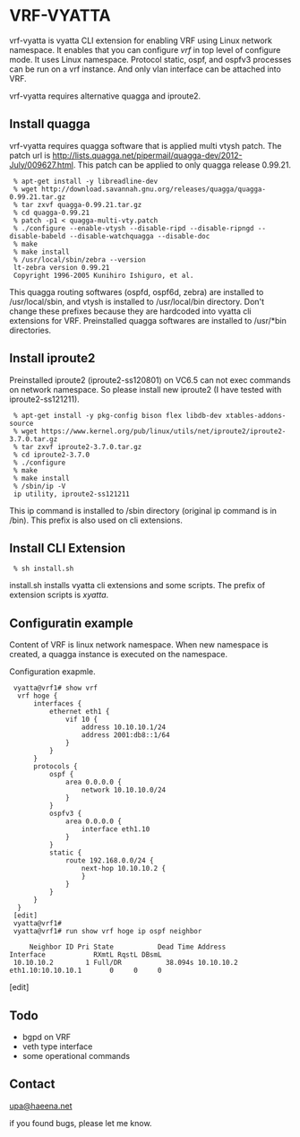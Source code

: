 VRF-VYATTA
==========

vrf-vyatta is vyatta CLI extension for enabling VRF using Linux network
namespace. It enables that you can configure _vrf_ in top level of 
configure mode. It uses Linux namespace. Protocol static, ospf, and 
ospfv3 processes can be run on a vrf instance. 
And only vlan interface can be attached into VRF.


vrf-vyatta requires alternative quagga and iproute2. 

Install quagga
--------------

vrf-vyatta requires quagga software that is applied multi vtysh patch.
The patch url is 
<http://lists.quagga.net/pipermail/quagga-dev/2012-July/009627.html>.
This patch can be applied to only quagga release 0.99.21.

	 % apt-get install -y libreadline-dev 
	 % wget http://download.savannah.gnu.org/releases/quagga/quagga-0.99.21.tar.gz
	 % tar zxvf quagga-0.99.21.tar.gz
	 % cd quagga-0.99.21
	 % patch -p1 < quagga-multi-vty.patch
	 % ./configure --enable-vtysh --disable-ripd --disable-ripngd --disable-babeld --disable-watchquagga --disable-doc
	 % make
	 % make install
	 % /usr/local/sbin/zebra --version
	 lt-zebra version 0.99.21
	 Copyright 1996-2005 Kunihiro Ishiguro, et al.

This quagga routing softwares (ospfd, ospf6d, zebra) are installed to 
/usr/local/sbin, and vtysh is installed to /usr/local/bin directory. 
Don't change these prefixes because they are hardcoded into vyatta cli 
extensions for VRF. Preinstalled quagga softwares are installed to 
/usr/*bin directories.


Install iproute2
----------------

Preinstalled iproute2 (iproute2-ss120801) on VC6.5 can not exec commands
on network namespace. So please install new iproute2
(I have tested with iproute2-ss121211).

	 % apt-get install -y pkg-config bison flex libdb-dev xtables-addons-source
	 % wget https://www.kernel.org/pub/linux/utils/net/iproute2/iproute2-3.7.0.tar.gz
	 % tar zxvf iproute2-3.7.0.tar.gz
	 % cd iproute2-3.7.0
	 % ./configure
	 % make
	 % make install
	 % /sbin/ip -V
	 ip utility, iproute2-ss121211

This ip command is installed to /sbin directory (original ip command is in 
/bin). This prefix is also used on cli extensions.


Install CLI Extension
---------------------

	 % sh install.sh 

install.sh installs vyatta cli extensions and some scripts.
The prefix of extension scripts is _xyatta_.


Configuratin example
---------------------

Content of VRF is linux network namespace. When new namespace is 
created, a quagga instance is executed on the namespace.


Configuration exapmle.

	 vyatta@vrf1# show vrf 
	  vrf hoge {
	      interfaces {
	          ethernet eth1 {
	              vif 10 {
	                  address 10.10.10.1/24
	                  address 2001:db8::1/64
	              }
	          }
	      }
	      protocols {
	          ospf {
	              area 0.0.0.0 {
	                  network 10.10.10.0/24
	              }
	          }
	          ospfv3 {
	              area 0.0.0.0 {
	                  interface eth1.10
	              }
	          }
	          static {
	              route 192.168.0.0/24 {
	                  next-hop 10.10.10.2 {
	                  }
	              }
	          }
	      }
	  }
	 [edit]
	 vyatta@vrf1# 
	 vyatta@vrf1# run show vrf hoge ip ospf neighbor 
	 
	     Neighbor ID Pri State           Dead Time Address         Interface            RXmtL RqstL DBsmL
	 10.10.10.2        1 Full/DR           38.094s 10.10.10.2      eth1.10:10.10.10.1       0     0     0
[edit]


Todo
----
+ bgpd on VRF
+ veth type interface
+ some operational commands


Contact
-------
<upa@haeena.net>

if you found bugs, please let me know.

